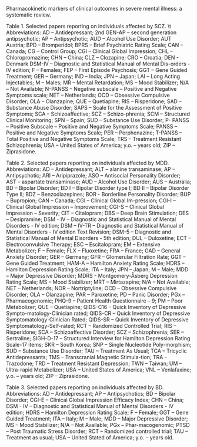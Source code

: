 Pharmacokinetic markers of clinical outcomes in severe mental illness: a systematic review.


Table 1. Selected papers reporting on individuals affected by SCZ.
\t
Abbreviations: AD – Antidepressant; 2nd GEN-AP – second generation antipsychotic; AP – Antipsychotic; AUD – Alcohol Use Disorder; AUT  Austria; BPD – Bromperidol; BPRS – Brief Psychiatric Rating Scale; CAN – Canada; CG – Control Group; CGI – Clinical Global Impression; CHL – Chloropromazine; CHN – China; CLZ – Clozapine; CRO – Croatia; DEN - Denmark DSM-IV – Diagnostic and Statistical Manual of Mental Dis-orders -IV edition; F – Females; FEP – First Episode Psychosis; GGT – Gene Guided Treatment; GER – Germany; IND – India; JPN – Japan; LAI – Long Acting Injectables; M – Males; MR – Mental Retardation; MS – Mood Stabilizer; N/A – Not Available; N-PANSS – Negative subscale  – Positive and Negative Symptoms scale; NET – Netherlands; OCD – Obsessive Compulsive Disorder; OLA – Olanzapine; QUE – Quetiapine; RIS – Risperidone; SAD – Substance Abuse Disorder; SAPS – Scale for the Assessment of Positive Symptoms; SCA – Schizoaffective; SCZ – Schizo-phrenia; SCM – Structured Clinical Monitoring; SPN – Spain; SUD – Substance Use Disorder; P- PANSS – Positive Subscale – Positive and Negative Symptoms Scale; PANSS – Positive and Negative Symptoms Scale; PER – Perphenazine; T-PANSS – Total Positive and Negative Symptoms Scale; TRS – Treatment Resistant Schizophrenia; USA – United States of America; y.o. – years old; ZIP – Ziprasidone.


Table 2. Selected papers reporting on individuals affected by MDD.
Abbreviations: AD – Antidepressant; ALT – alanine transaminase; AP – Antipsychotic; ARI – Aripiprazole; ASO – Antisocial Personality Disorder; AST – aspartate transaminase; AUD – Alcohol Use Disorder; AUS – Australia; BD – Bipolar Disorder; BD I – Bipolar Disorder type I; BD II – Bipolar Disorder Type II; BDZ – Benzodiazepines; BOR -  Borderline Personality Disorder; BUP – Bupropion; CAN – Canada; CGI – Clinical Global Im-pression; CGI-I – Clinical Global Impression – Improvement; CGI-S – Clinical Global Impression – Severity; CIT – Citalopram; DBS – Deep Brain Stimulation; DES – Desipramine; DSM - IV – Diagnostic and Statistical Manual of Mental Disorders - IV edition; DSM – IV-TR – Diagnostic and Statistical Manual of Mental Disorders - IV edition Text Revision; DSM-5 – Diagnostic and Statistical Manual of Mental Disorders  - 5th edition; DUL – Duloxetine; ECT – Electroconvulsive Therapy; ESC – Escitalopram; EM – Extensive Metabolizer; F – Female; FLX – Fluoxetine; FRA – France; GAD – General Anxiety Disorder; GER – Germany; GFR – Glomerular Filtration Rate; GGT – Gene Guided Treatment; HAM-A – Hamilton Anxiety Rating Scale; HDRS – Hamilton Depression Rating Scale; ITA – Italy; JPN – Japan; M – Male; MDD – Major Depressive Disorder; MDRS - Montgomery-Åsberg Depression Rating Scale; MS – Mood Stabilizer; MRT – Mirtazapine; N/A – Not Available; NET – Netherlands; NOR – Nortriptyline; OCD – Obsessive Compulsive Disorder; OLA – Olanzapine; PAR – Paroxetine; PD – Panic Disorder; PGx – Pharmacogenomic; PHQ-9 – Patient Health Questionnaire – 9; PM – Poor Metabolizer; QUE – Quetiapine; QIDS-C16 – Quick Inventory of Depressive Sympto-matology-Clinician rated; QIDS-CR – Quick Inventory of Depressive Symptomatology-Clinician Rated; QIDS-SR – Quick Inventory of Depressive Symptomatology-Self-rated; RCT – Randomized Controlled Trial; RIS – Risperidone; SCA – Schizoaffective Disorder; SCZ – Schizophrenia; SER – Sertraline; SIGH-D-17 – Structured Interview for Hamilton Depression Rating Scale-17 items; SKR – South Korea; SNP – Single Nucleotide Poly-morphism; SUD – Substance Use Disorder; TAU – Treatment As Usual; TCA – Tricyclic Antidepressants; TMS – Transcranial Magnetic Stimula-tion; TRA – Trazodone; TRD – Treatment Resistant Depression; TWN – Taiwan; UM – Ultra-rapid Metabolizer; USA – United States of America; VNL – Venlafaxine; y.o. – years old; ZIP – Ziprasidone. 


Table 3. Selected papers reporting on individuals affected by BD.
Abbreviations: AD – Antidepressant; AP – Antipsychotics; BD – Bipolar Disorder; CGI-E – Clinical Global Impression Efficacy Index; CHN – China; DSM - IV – Diagnostic and Statistical Manual of Mental Disorders - IV edition; HDRS – Hamilton Depression Rating Scale; F – Female; GGT – Gene Guided Treatment; ITA – Italy; M – Male; MDD – Major Depressive Disorder; MS – Mood Stabilizer; N/A – Not Available; PGx – Phar-macogenomic; PTSD – Post Traumatic Stress Disorder; RCT – Randomized controlled trial; TAU – Treatment as usual; USA – United Stated of America; y.o. – years old. 
